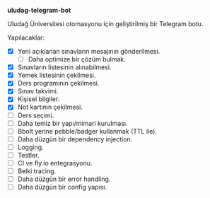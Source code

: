 **uludag-telegram-bot**

Uludağ Üniversitesi otomasyonu için geliştirilmiş bir Telegram botu.

Yapılacaklar:
- [x] Yeni açıklanan sınavların mesajının gönderilmesi.
    - [ ] Daha optimize bir çözüm bulmak.
- [x] Sınavların listesinin alınabilmesi.
- [x] Yemek listesinin çekilmesi.
- [x] Ders programının çekilmesi.
- [x] Sınav takvimi.
- [x] Kişisel bilgiler.
- [x] Not kartının çekilmesi.
- [ ] Ders seçimi.
- [ ] Daha temiz bir yapı/mimari kurulması.
- [ ] Bbolt yerine pebble/badger kullanmak (TTL ile).
- [ ] Daha düzgün bir dependency injection.
- [ ] Logging.
- [ ] Testler.
- [ ] CI ve fly.io entegrasyonu.
- [ ] Belki tracing.
- [ ] Daha düzgün bir error handling.
- [ ] Daha düzgün bir config yapısı.
